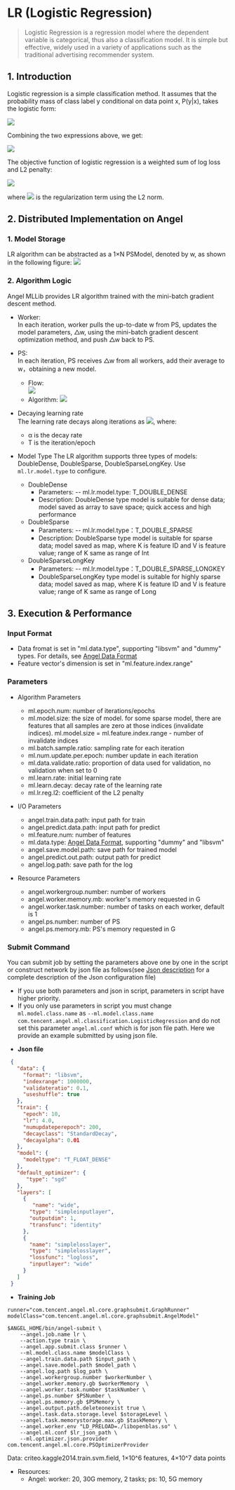 # LR (Logistic Regression)

> Logistic Regression is a regression model where the dependent variable is categorical, thus also a classification model. It is simple but effective, widely used in a variety of applications such as the traditional advertising recommender system.   

## 1. Introduction

Logistic regression is a simple classification method. It assumes that the probability mass of class label y conditional on data point x, P(y|x), takes the logistic form:    

![](../img/LR_P.png)  

Combining the two expressions above, we get:

![](../img/LR_P1.png)  


The objective function of logistic regression is a weighted sum of log loss and L2 penalty:     

![](../img/LR_loss.png)  

where ![](../img/LR_reg.gif) is the regularization term using the L2 norm. 

## 2. Distributed Implementation on Angel
### 1. Model Storage
LR algorithm can be abstracted as a 1×N PSModel, denoted by w, as shown in the following figure:
![](../img/lr_model.png)

### 2. Algorithm Logic
Angel MLLib provides LR algorithm trained with the mini-batch gradient descent method. 

* Worker:    
In each iteration, worker pulls the up-to-date w from PS, updates the model parameters, △w, using the mini-batch gradient descent optimization method, and push △w back to PS. 
* PS:    
In each iteration, PS receives △w from all workers, add their average to w，obtaining a new model.    
  * Flow:      
![](../img/lr_gradient.png)  
  * Algorithm:
![](../img/LR_gd.png)  


* Decaying learning rate    
The learning rate decays along iterations as ![](../img/LR_lr_ecay.gif), where:
	* α is the decay rate 
	* T is the iteration/epoch

* Model Type
The LR algorithm supports three types of models: DoubleDense, DoubleSparse, DoubleSparseLongKey. Use `ml.lr.model.type` to configure. 
	* DoubleDense
		* Parameters: -- ml.lr.model.type: T_DOUBLE_DENSE
		* Description: DoubleDense type model is suitable for dense data; model saved as array to save space; quick access and high performance
	* DoubleSparse
		* Parameters: -- ml.lr.model.type：T_DOUBLE_SPARSE
		* Description: DoubleSparse type model is suitable for sparse data; model saved as map, where K is feature ID and V is feature value; range of K same as range of Int
	* DoubleSparseLongKey
		* Parameters: -- ml.lr.model.type：T_DOUBLE_SPARSE_LONGKEY
		* DoubleSparseLongKey type model is suitable for highly sparse data; model saved as map, where K is feature ID and V is feature value; range of K same as range of Long

## 3. Execution & Performance

### Input Format

* Data fromat is set in "ml.data.type", supporting "libsvm" and "dummy" types. For details, see [Angel Data Format](data_format_en.md)
* Feature vector's dimension is set in "ml.feature.index.range"


###  Parameters
* Algorithm Parameters 
  * ml.epoch.num: number of iterations/epochs
  * ml.model.size: the size of model. for some sparse model, there are features that all samples are zero at those indices (invalidate indices). ml.model.size = ml.feature.index.range - number of invalidate indices 
  * ml.batch.sample.ratio: sampling rate for each iteration   
  * ml.num.update.per.epoch: number update in each iteration    
  * ml.data.validate.ratio: proportion of data used for validation, no validation when set to 0    
  * ml.learn.rate: initial learning rate
  * ml.learn.decay: decay rate of the learning rate
  * ml.lr.reg.l2: coefficient of the L2 penalty

* I/O Parameters
  * angel.train.data.path: input path for train
  * angel.predict.data.path: input path for predict
  * ml.feature.num: number of features
  * ml.data.type: [Angel Data Format](data_format_en.md), supporting "dummy" and "libsvm"    
  * angel.save.model.path: save path for trained model
  * angel.predict.out.path: output path for predict
  * angel.log.path: save path for the log   
   
* Resource Parameters
  * angel.workergroup.number: number of workers  
  * angel.worker.memory.mb: worker's memory requested in G   
  * angel.worker.task.number: number of tasks on each worker, default is 1   
  * angel.ps.number: number of PS 
  * angel.ps.memory.mb: PS's memory requested in G   

###  **Submit Command**    

You can submit job by setting the parameters above one by one in the script or construct network by json file as follows(see [Json description](../basic/json_conf_en.md) for a complete description of the Json configuration file)
- If you use both parameters and json in script, parameters in script have higher priority. 
- If you only use parameters in script you must change `ml.model.class.name` as `--ml.model.class.name com.tencent.angel.ml.classification.LogisticRegression` and do not set this parameter `angel.ml.conf` which is for json file path.
Here we provide an example submitted by using json file.

* **Json file**
 
```json
 {
   "data": {
     "format": "libsvm",
     "indexrange": 1000000,
     "validateratio": 0.1,
     "useshuffle": true
   },
   "train": {
     "epoch": 10,
     "lr": 4.0,
     "numupdateperepoch": 200,
     "decayclass": "StandardDecay",
     "decayalpha": 0.01
   },
   "model": {
     "modeltype": "T_FLOAT_DENSE"
   },
   "default_optimizer": {
      "type": "sgd"
   },
   "layers": [
     {
        "name": "wide",
       "type": "simpleinputlayer",
       "outputdim": 1,
       "transfunc": "identity"
     },
     {
       "name": "simplelosslayer",
       "type": "simplelosslayer",
       "lossfunc": "logloss",
       "inputlayer": "wide"
     }
   ]
 }
```

* **Training Job**

```shell
runner="com.tencent.angel.ml.core.graphsubmit.GraphRunner"
modelClass="com.tencent.angel.ml.core.graphsubmit.AngelModel"

$ANGEL_HOME/bin/angel-submit \
    --angel.job.name lr \
    --action.type train \
    --angel.app.submit.class $runner \
    --ml.model.class.name $modelClass \
    --angel.train.data.path $input_path \
    --angel.save.model.path $model_path \
    --angel.log.path $log_path \
    --angel.workergroup.number $workerNumber \
    --angel.worker.memory.gb $workerMemory  \
    --angel.worker.task.number $taskNumber \
    --angel.ps.number $PSNumber \
    --angel.ps.memory.gb $PSMemory \
    --angel.output.path.deleteonexist true \
    --angel.task.data.storage.level $storageLevel \
    --angel.task.memorystorage.max.gb $taskMemory \
    --angel.worker.env "LD_PRELOAD=./libopenblas.so" \
    --angel.ml.conf $lr_json_path \
    --ml.optimizer.json.provider com.tencent.angel.ml.core.PSOptimizerProvider
```

Data: criteo.kaggle2014.train.svm.field, 1×10^6 features, 4×10^7 data points
* Resources:
	* Angel: worker: 20, 30G memory, 2 tasks; ps: 10, 5G memory





